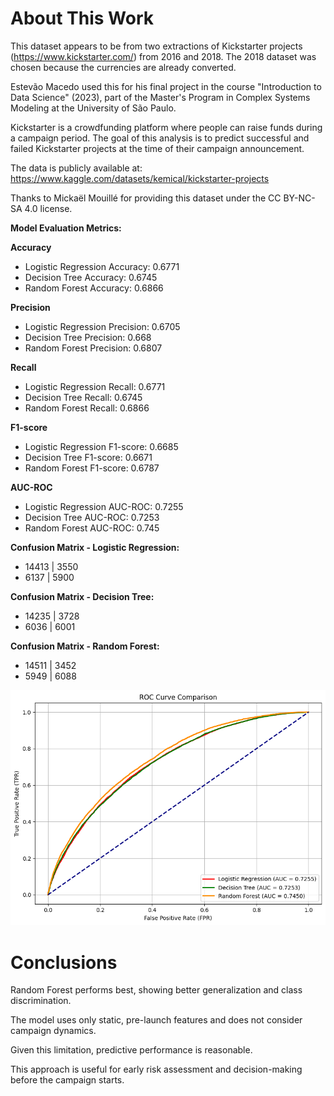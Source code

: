 # About This Work

This dataset appears to be from two extractions of Kickstarter projects (https://www.kickstarter.com/) from 2016 and 2018. The 2018 dataset was chosen because the currencies are already converted.

Estevão Macedo used this for his final project in the course "Introduction to Data Science" (2023), part of the Master's Program in Complex Systems Modeling at the University of São Paulo.

Kickstarter is a crowdfunding platform where people can raise funds during a campaign period. The goal of this analysis is to predict successful and failed Kickstarter projects at the time of their campaign announcement.

The data is publicly available at: https://www.kaggle.com/datasets/kemical/kickstarter-projects

Thanks to Mickaël Mouillé for providing this dataset under the CC BY-NC-SA 4.0 license.


**Model Evaluation Metrics:**

**Accuracy**

*   Logistic Regression Accuracy: 0.6771
*   Decision Tree Accuracy:       0.6745
*   Random Forest Accuracy:       0.6866

**Precision**

*   Logistic Regression Precision: 0.6705
*   Decision Tree Precision:       0.668
*   Random Forest Precision:       0.6807

**Recall**
*   Logistic Regression Recall:    0.6771
*   Decision Tree Recall:           0.6745
*   Random Forest Recall:           0.6866

**F1-score**
*   Logistic Regression F1-score: 0.6685
*   Decision Tree F1-score:       0.6671
*   Random Forest F1-score:       0.6787

**AUC-ROC**
*   Logistic Regression AUC-ROC: 0.7255
*   Decision Tree AUC-ROC:       0.7253
*   Random Forest AUC-ROC:       0.745

**Confusion Matrix - Logistic Regression:**
*   14413  |   3550
*   6137  |  5900

**Confusion Matrix - Decision Tree:**
*   14235  |  3728
*   6036   |  6001

**Confusion Matrix - Random Forest:**
*   14511 | 3452
*   5949 |  6088

![ROC Curve Comparison.png](https://github.com/macedoestevaof/kickstarter_modeling/blob/main/ROC%20Curve%20Comparison.png)

# Conclusions

Random Forest performs best, showing better generalization and class discrimination.

The model uses only static, pre-launch features and does not consider campaign dynamics.

Given this limitation, predictive performance is reasonable.

This approach is useful for early risk assessment and decision-making before the campaign starts.
